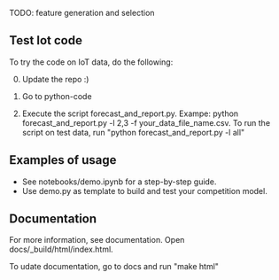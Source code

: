 TODO: feature generation and selection

## Test Iot code
To try the code on IoT data, do the following:

0. Update the repo :)

1. Go to python-code

2. Execute the script forecast_and_report.py. Exampe: python forecast_and_report.py -l 2,3 -f your_data_file_name.csv. To run the script on test data, run "python forecast_and_report.py -l all"

## Examples of usage
* See notebooks/demo.ipynb for a step-by-step guide. 
* Use demo.py as template to build and test your competition model.

## Documentation
For more information, see documentation. Open docs/_build/html/index.html.

To udate documentation, go to docs and run "make html"